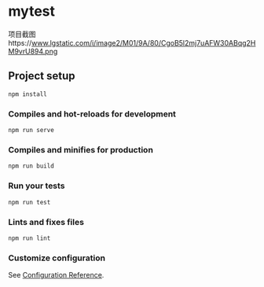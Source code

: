 # mytest
项目截图https://www.lgstatic.com/i/image2/M01/9A/80/CgoB5l2mj7uAFW30ABqg2HM9vrU894.png
## Project setup
```
npm install
```

### Compiles and hot-reloads for development
```
npm run serve
```

### Compiles and minifies for production
```
npm run build
```

### Run your tests
```
npm run test
```

### Lints and fixes files
```
npm run lint
```

### Customize configuration
See [Configuration Reference](https://cli.vuejs.org/config/).
